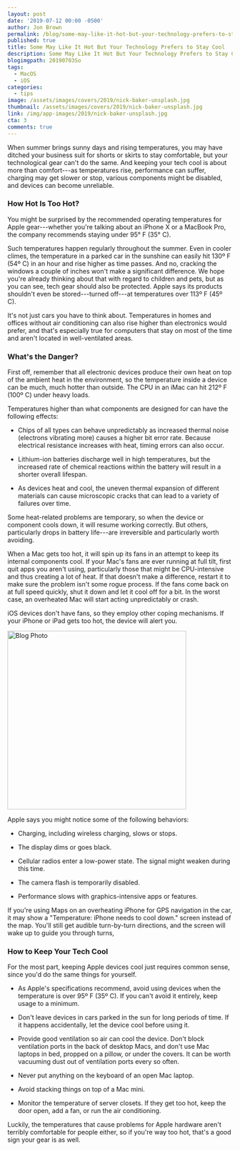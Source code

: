 ```yaml
---
layout: post
date: '2019-07-12 00:00 -0500'
author: Jon Brown
permalink: /blog/some-may-like-it-hot-but-your-technology-prefers-to-stay-cool/
published: true
title: Some May Like It Hot But Your Technology Prefers to Stay Cool
description: Some May Like It Hot But Your Technology Prefers to Stay Cool
blogimgpath: 20190703So
tags:
  - MacOS
  - iOS
categories:
  - tips
image: /assets/images/covers/2019/nick-baker-unsplash.jpg
thumbnail: /assets/images/covers/2019/nick-baker-unsplash.jpg
link: /img/app-images/2019/nick-baker-unsplash.jpg
cta: 3
comments: true
---
```

When summer brings sunny days and rising temperatures, you may have
ditched your business suit for shorts or skirts to stay comfortable, but
your technological gear can't do the same. And keeping your tech cool is
about more than comfort---as temperatures rise, performance can suffer,
charging may get slower or stop, various components might be disabled,
and devices can become unreliable.

### How Hot Is Too Hot?

You might be surprised by the recommended operating temperatures for
Apple gear---whether you're talking about an iPhone X or a MacBook Pro,
the company recommends staying under 95° F (35° C).

Such temperatures happen regularly throughout the summer. Even in cooler
climes, the temperature in a parked car in the sunshine can easily hit
130º F (54º C) in an hour and rise higher as time passes. And no,
cracking the windows a couple of inches won't make a significant
difference. We hope you're already thinking about that with regard to
children and pets, but as you can see, tech gear should also be
protected. Apple says its products shouldn't even be stored---turned
off---at temperatures over 113º F (45º C).

It's not just cars you have to think about. Temperatures in homes and
offices without air conditioning can also rise higher than electronics
would prefer, and that's especially true for computers that stay on most
of the time and aren't located in well-ventilated areas.

### What's the Danger?

First off, remember that all electronic devices produce their own heat
on top of the ambient heat in the environment, so the temperature inside
a device can be much, much hotter than outside. The CPU in an iMac can
hit 212º F (100º C) under heavy loads.

Temperatures higher than what components are designed for can have the
following effects:

-   Chips of all types can behave unpredictably as increased thermal
    noise (electrons vibrating more) causes a higher bit error rate.
    Because electrical resistance increases with heat, timing errors can
    also occur.

-   Lithium-ion batteries discharge well in high temperatures, but the
    increased rate of chemical reactions within the battery will result
    in a shorter overall lifespan.

-   As devices heat and cool, the uneven thermal expansion of different
    materials can cause microscopic cracks that can lead to a variety of
    failures over time.

Some heat-related problems are temporary, so when the device or
component cools down, it will resume working correctly. But others,
particularly drops in battery life---are irreversible and particularly
worth avoiding.

When a Mac gets too hot, it will spin up its fans in an attempt to keep
its internal components cool. If your Mac's fans are ever running at
full tilt, first quit apps you aren't using, particularly those that
might be CPU-intensive and thus creating a lot of heat. If that doesn't
make a difference, restart it to make sure the problem isn't some rogue
process. If the fans come back on at full speed quickly, shut it down
and let it cool off for a bit. In the worst case, an overheated Mac will
start acting unpredictably or crash.

iOS devices don't have fans, so they employ other coping mechanisms. If
your iPhone or iPad gets too hot, the device will alert you.

<img alt="Blog Photo" src="{{ site.site_cdn }}/assets/images/blog/2019/20190703So/image2.jpg" class="img-fluid rounded m-2" width="400" />

Apple says you might notice some of the following behaviors:

-   Charging, including wireless charging, slows or stops.

-   The display dims or goes black.

-   Cellular radios enter a low-power state. The signal might weaken
    during this time.

-   The camera flash is temporarily disabled.

-   Performance slows with graphics-intensive apps or features.

If you're using Maps on an overheating iPhone for GPS navigation in the
car, it may show a "Temperature: iPhone needs to cool down." screen
instead of the map. You'll still get audible turn-by-turn directions,
and the screen will wake up to guide you through turns,

### How to Keep Your Tech Cool

For the most part, keeping Apple devices cool just requires common
sense, since you'd do the same things for yourself.

-   As Apple's specifications recommend, avoid using devices when the
    temperature is over 95º F (35º C). If you can't avoid it entirely,
    keep usage to a minimum.

-   Don't leave devices in cars parked in the sun for long periods of
    time. If it happens accidentally, let the device cool before using
    it.

-   Provide good ventilation so air can cool the device. Don't block
    ventilation ports in the back of desktop Macs, and don't use Mac
    laptops in bed, propped on a pillow, or under the covers. It can be
    worth vacuuming dust out of ventilation ports every so often.

-   Never put anything on the keyboard of an open Mac laptop.

-   Avoid stacking things on top of a Mac mini.

-   Monitor the temperature of server closets. If they get too hot, keep
    the door open, add a fan, or run the air conditioning.

Luckily, the temperatures that cause problems for Apple hardware aren't
terribly comfortable for people either, so if you're way too hot, that's
a good sign your gear is as well.